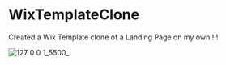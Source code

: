 # WixTemplateClone

Created a Wix Template clone of a Landing Page on my own !!! 


![127 0 0 1_5500_](https://github.com/JiyaGupta-cs/WixTemplateClone/assets/140608790/801c972c-2ed1-4a13-ae5e-f7cf774ebae6)

